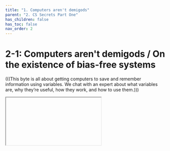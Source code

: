 ```yaml
---
title: "1. Computers aren't demigods"
parent: "2. CS Secrets Part One"
has_children: false
has_toc: false
nav_order: 2
---
```


# 2-1: Computers aren't demigods / On the existence of bias-free systems

(((This byte is all about getting computers to save and remember information using variables. We chat with an expert about what variables are, why they’re useful, how they work, and how to use them.)))

<iframe>

## This byte's guest: [David Widder](http://davidwidder.me/)

<img src="http://davidwidder.me/images/portrait-newerer.jpg" width="250">

David Gray Widder is a researcher at Carnegie Mellon working to understand how software engineers think about the effect Artificial Intelligence is having in their workplace and our political society. He is a painter working on conflicts between appropriation, inspiration, and his own cultural identity in contemporary portraiture. You can find him on Twitter [@davidthewid.](https://twitter.com/davidthewid)

## Further reading

* [Algorithmic Impact Assessments](https://ainowinstitute.org/aiareport2018.pdf) from the [AI Now Institute](https://ainowinstitute.org/)
* [Original ProPublica piece about racist risk assessment tools](https://www.propublica.org/article/machine-bias-risk-assessments-in-criminal-sentencing), using data from Florida courts
* [A more recent analysis adding nuance to the above ProPublica article](https://www.washingtonpost.com/news/monkey-cage/wp/2016/10/17/can-an-algorithm-be-racist-our-analysis-is-more-cautious-than-propublicas/)
